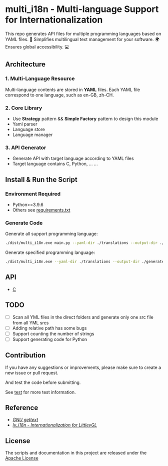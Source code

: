 # multi_i18n - Multi-language Support for Internationalization

This repo generates API files for multiple programming languages based on YAML files. 🎯 Simplifies multilingual text management for your software. 🌍 Ensures global accessibility. 💻

## Architecture

### 1. Multi-Language Resource

Multi-language contents are stored in **YAML** files. Each YAML file correspond to one language, such as en-GB, zh-CH.

### 2. Core Library

- Use **Strategy** pattern && **Simple Factory** pattern to design this module
- Yaml parser
- Language store
- Language manager

### 3. API Generator

- Generate API with target language according to YAML files
- Target language contains C, Python, ... ...

## Install & Run the Script

### Environment Required

- Python>=3.9.6
- Others see [requirements.txt](./requirements.txt)

### Generate Code

Generate all support programming language:

```bash
./dist/multi_i18n.exe main.py --yaml-dir ./translations --output-dir ./generated
```

Generate specified programming language:

```bash
./dist/multi_i18n.exe --yaml-dir ./translations --output-dir ./generated --languages c
```

## API

- [C](./API/C.md)

## TODO

- [ ] Scan all YML files in the direct folders and generate only one src file from all YML srcs
- [ ] Adding relative path has some bugs
- [ ] Support counting the number of strings
- [ ] Support generating code for Python

## Contribution

If you have any suggestions or improvements, please make sure to create a new issue or pull request.

And test the code before submitting.

See [test](./tests/test.md) for more test information.

## Reference

- [*GNU gettext*](https://www.gnu.org/software/gettext/)
- [*lv_i18n - Internationalization for LittlevGL*](https://github.com/lvgl/lv_i18n)

## License

The scripts and documentation in this project are released under the [Apache License](./LICENSE)
